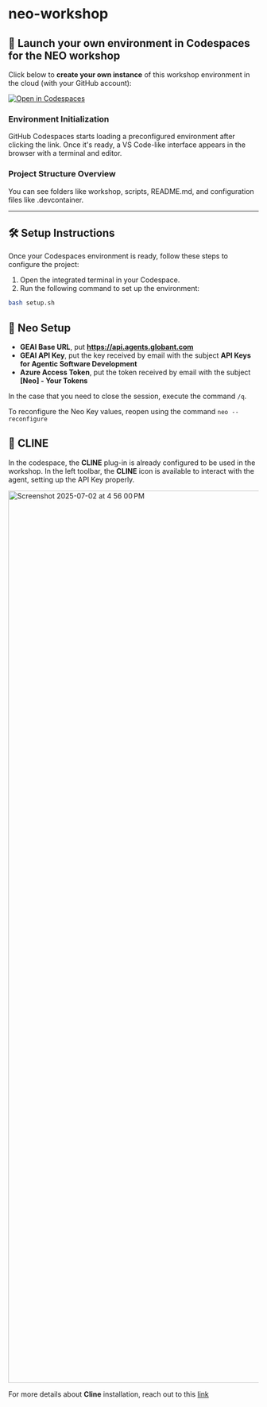 # neo-workshop

## 🚀 Launch your own environment in Codespaces for the NEO workshop

Click below to **create your own instance** of this workshop environment in the cloud (with your GitHub account):

[![Open in Codespaces](https://github.com/codespaces/badge.svg)](https://github.com/codespaces/new?hide_repo_select=true&repo=maoalejandro%2Fneo-workshop&ref=main)

### Environment Initialization ###
GitHub Codespaces starts loading a preconfigured environment after clicking the link. Once it's ready, a VS Code-like interface appears in the browser with a terminal and editor.

### Project Structure Overview ###

You can see folders like workshop, scripts, README.md, and configuration files like .devcontainer.

---

## 🛠️ Setup Instructions

Once your Codespaces environment is ready, follow these steps to configure the project:

1. Open the integrated terminal in your Codespace.
2. Run the following command to set up the environment:

```bash
bash setup.sh
```

## 🤖 Neo Setup

- **GEAI Base URL**, put **https://api.agents.globant.com**
- **GEAI API Key**, put the key received by email with the subject **API Keys for Agentic Software Development**
- **Azure Access Token**, put the token received by email with the subject **[Neo] - Your Tokens**

In the case that you need to close the session, execute the command `/q`.

To reconfigure the Neo Key values, reopen using the command `neo --reconfigure` 

## 🤖 CLINE

In the codespace, the **CLINE** plug-in is already configured to be used in the workshop. In the left toolbar, the **CLINE** icon is available to interact with the agent, setting up the API Key properly.

<img width="1796" alt="Screenshot 2025-07-02 at 4 56 00 PM" src="https://github.com/user-attachments/assets/b94a625e-6cc0-42b0-aeed-853512c898d5" />

For more details about **Cline** installation, reach out to this [link](https://docs.google.com/document/d/1Bglz9_2LP20bsihR4j2qu_ZMG84FZpT6KbWAePnsIgI/edit?tab=t.0#heading=h.ohtk0vy1lows)
